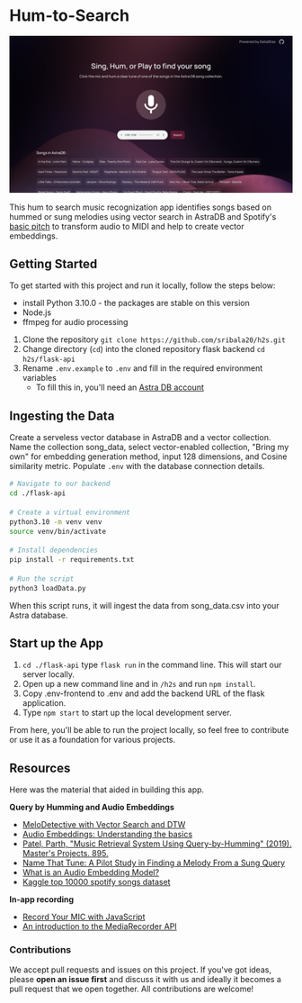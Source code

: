 # Hum-to-Search
![Thumbnail](https://raw.githubusercontent.com/sribala20/h2s/main/assets/demo.png)

This hum to search music recognization app identifies songs based on hummed or sung melodies using vector search in AstraDB and Spotify's [basic pitch](https://basicpitch.spotify.com/) to transform audio to MIDI and help to create vector embeddings. 

## Getting Started

To get started with this project and run it locally, follow the steps below:

* install Python 3.10.0 - the packages are stable on this version
* Node.js
* ffmpeg for audio processing

1. Clone the repository `git clone https://github.com/sribala20/h2s.git`
2. Change directory (`cd`) into the cloned repository flask backend `cd h2s/flask-api`
3. Rename `.env.example` to `.env` and fill in the required environment variables
   - To fill this in, you'll need an [Astra DB account](https://astra.datastax.com/)

## Ingesting the Data
Create a serveless vector database in AstraDB and a vector collection. Name the collection song_data, select vector-enabled collection, "Bring my own" for embedding generation method, input 128 dimensions, and Cosine similarity metric. Populate `.env` with the database connection details. 

```bash
# Navigate to our backend
cd ./flask-api

# Create a virtual environment
python3.10 -m venv venv
source venv/bin/activate

# Install dependencies
pip install -r requirements.txt

# Run the script
python3 loadData.py
```
When this script runs, it will ingest the data from song_data.csv into your Astra database.

## Start up the App

1. `cd ./flask-api` type `flask run` in the command line. This will start our server locally.
3. Open up a new command line and in `/h2s` and run `npm install`.
4. Copy .env-frontend to .env and add the backend URL of the flask application.
5. Type `npm start` to start up the local development server. 

From here, you'll be able to run the project locally, so feel free to contribute or use it as a foundation for various projects.

## Resources
Here was the material that aided in building this app. 

**Query by Humming and Audio Embeddings**
- [MeloDetective with Vector Search and DTW](https://medium.com/@stannor/shazam-for-melodies-how-i-built-melodetective-with-vector-search-and-dtw-7185f54dcb56)
- [Audio Embeddings: Understanding the basics](https://dev.to/josethz00/audio-embeddings-understanding-the-basics-4pc1)
- [Patel, Parth, "Music Retrieval System Using Query-by-Humming" (2019). Master's Projects. 895.](https://doi.org/10.31979/etd.mh97-77wx)
- [Name That Tune: A Pilot Study in Finding a Melody From
a Sung Query](https://deepblue.lib.umich.edu/bitstream/handle/2027.42/35292/10373_ftp.pdf?sequence=1)
- [What is an Audio Embedding Model?](https://huggingface.co/blog/cappuch/audio-embedding-wtf)
- [Kaggle top 10000 spotify songs dataset](https://www.kaggle.com/datasets/joebeachcapital/top-10000-spotify-songs-1960-now/data)

**In-app recording**
- [Record Your MIC with JavaScript](https://www.youtube.com/watch?v=3OnMBtOyGkY)
- [An introduction to the MediaRecorder API](https://www.twilio.com/en-us/blog/mediastream-recording-api)


### Contributions 

We accept pull requests and issues on this project. If you've got ideas, please **open an issue first** and discuss it with us and ideally it becomes a pull request that we open together. All contributions are welcome!
